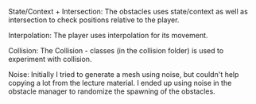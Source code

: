 State/Context + Intersection:
The obstacles uses state/context as well as intersection to check positions relative to the player.

Interpolation:
The player uses interpolation for its movement.

Collision:
The Collision - classes (in the collision folder) is used to experiment with collision.

Noise:
Initially I tried to generate a mesh using noise, but couldn't help copying a lot from the lecture material.
I ended up using noise in the obstacle manager to randomize the spawning of the obstacles.
